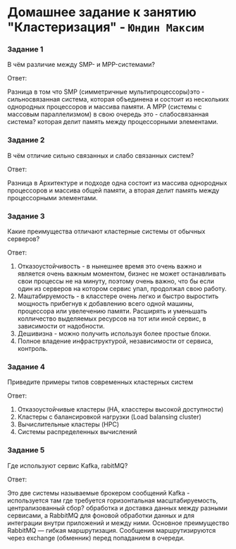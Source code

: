 # Домашнее задание к занятию "Кластеризация" - `Юндин Максим`

### Задание 1
В чём различие между SMP- и MPP-системами?

Ответ:

Разница в том что SMP (cимметричные мультипроцессоры)это - сильносвязанная система, которая объединена и состоит из нескольких однородных процессоров и массива памяти. А MPP (системы с массовым параллелизмом)  в свою очередь это - слабосвязанная система? которая делит память между процессорными элементами. 


### Задание 2
В чём отличие сильно связанных и слабо связанных систем?

Ответ:

Разница в Архитектуре и подходе одна состоит из массива однородных процессоров и массива общей памяти, а вторая делит память между процессорными элементами. 


### Задание 3
Какие преимущества отличают кластерные системы от обычных серверов?

Ответ:

1. Отказоустойчивость - в нынешнее время это очень важно и является очень важным моментом, бизнес не может останавливать свои процессы не на минуту, поэтому очень важно, что бы если один из серверов на котором сервис упал, продолжал свою работу.
2. Маштабируемость - в класстере очень легко и быстро выростить мощность прибегнув к добавлению всего одной машины, процессора или увелечению памяти. Расширять и уменьшать колличество выделяемых ресурсов на тот или иной сервис, в зависимости от надобности.
3. Дешивизна - можно получить используя более простые блоки.
4. Полное владение инфраструктурой, независимости от сервиса, контроль.

### Задание 4
Приведите примеры типов современных кластерных систем

Ответ:

1. Отказоустойчивые кластеры (HA, класстеры высокой доступности)
2. Кластеры с балансировкой нагрузки (Load balansing cluster)
3. Вычислительные кластеры (HPC)
4. Системы распределенных вычислений 

### Задание 5

Где используют сервис Kafka, rabitMQ?

Ответ:

Это две системы называемые брокером сообщений
Kafka - используется там где требуется горизонтальная масштабируемость, централизованный сбор? обработка и доставка данных между разными сервисами, а RabbitMQ  для фоновой обработки данных и для интеграции внутри приложений и между ними. Основное преимущество RabbitMQ — гибкая маршрутизация. Сообщения маршрутизируются через exchange (обменник) перед попаданием в очереди.





